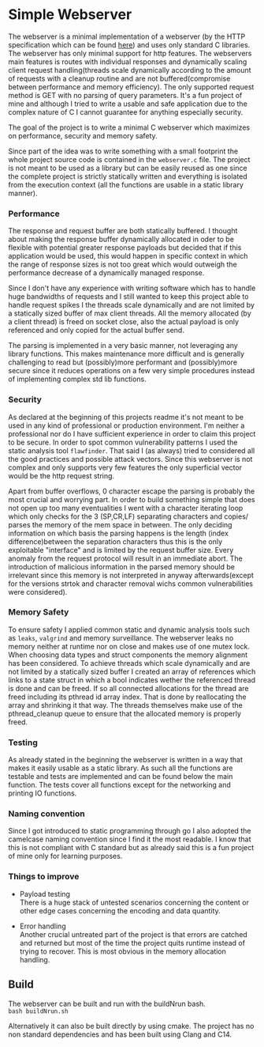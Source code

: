 # Simple Webserver

The webserver is a minimal implementation of a webserver (by the HTTP specification which can be found [here](https://datatracker.ietf.org/doc/html/rfc2616)) and uses only standard C libraries. The webserver has only minimal support for http features. The webservers main features is routes with individual responses and dynamically scaling client request handling(threads scale dynamically according to the amount of requests with a cleanup routine and are not buffered(compromise between performance and memory efficiency). The only supported request method is GET with no parsing of query parameters. It's a fun project of mine and although I tried to write a usable and safe application due to the complex nature of C I cannot guarantee for anything especially security.

The goal of the project is to write a minimal C webserver which maximizes on performance, security and memory safety.

Since part of the idea was to write something with a small footprint the whole project source code is contained in the `webserver.c` file.
The project is not meant to be used as a library but can be easily reused as one since the complete project is strictly statically written and everything is isolated from the execution context (all the functions are usable in a static library manner).

### Performance
The response and request buffer are both statically buffered. I thought about making the response buffer dynamically allocated in oder to be flexible with potential greater response payloads but decided that if this application would be used, this would happen in specific context in which the range of response sizes is not too great which would outweigh the performance decrease of a dynamically managed response.

Since I don't have any experience with writing software which has to handle huge bandwidths of requests and I still wanted to keep this project able to handle request spikes I the threads scale dynamically and are not limited by a statically sized buffer of max client threads.
All the memory allocated (by a client thread) is freed on socket close, also the actual payload is only referenced and only copied for the actual buffer send.

The parsing is implemented in a very basic manner, not leveraging any library functions. This makes maintenance more difficult and is generally challenging to read but (possibly)more performant and (possibly)more secure since it reduces operations on a few very simple procedures instead of implementing complex std lib functions.

### Security

As declared at the beginning of this projects readme it's not meant to be used in any kind of professional or production environment. I'm neither a professional nor do I have sufficient experience in order to claim this project to be secure. In order to spot common vulnerability patterns I used the static analysis tool `flawfinder`.
That said I (as always) tried to considered all the good practices and possible attack vectors. Since this webserver is not complex and only supports very few features the only superficial vector would be the http request string.

Apart from buffer overflows, 0 character escape the parsing is probably the most crucial and worrying part. In order to build something simple that does not open up too many eventualities I went with a character iterating loop which only checks for the 3 (SP,CR,LF) separating characters and copies/ parses the memory of the mem space in between. The only deciding information on which basis the parsing happens is the length (index difference)between the separation characters thus this is the only exploitable "interface" and is limited by the request buffer size. Every anomaly from the request protocol will result in an immediate abort. The introduction of malicious information in the parsed memory should be irrelevant since this memory is not interpreted in anyway afterwards(except for the versions strtok and character removal wichs common vulnerabilities were considered).

### Memory Safety

To ensure safety I applied common static and dynamic analysis tools such as `leaks`, `valgrind` and memory surveillance. The webserver leaks no memory neither at runtime nor on close and makes use of one mutex lock. When choosing data types and struct components the memory alignment has been considered. To achieve threads which scale dynamically and are not limited by a statically sized buffer I created an array of references which links to a state struct in which a bool indicates wether the referenced thread is done and can be freed. If so all connected allocations for the thread are freed including its pthread id array index. That is done by reallocating the array and shrinking it that way.
The threads themselves make use of the pthread_cleanup queue to ensure that the allocated memory is properly freed.

### Testing

As already stated in the beginning the webserver is written in a way that makes it easily usable as a static library. As such all the functions are testable and tests are implemented and can be found below the main function. The tests cover all functions except for the networking and printing IO functions.

### Naming convention

Since I got introduced to static programming through go I also adopted the camelcase naming convention since I find it the most readable. I know that this is not compliant with C standard but as already said this is a fun project of mine only for learning purposes.


### Things to improve

- Payload testing <br>
There is a huge stack of untested scenarios concerning the content or other edge cases concerning the encoding and data quantity.

- Error handling <br>
Another crucial untreated part of the project is that errors are catched and returned but most of the time the project quits runtime instead of trying to recover. This is most obvious in the memory allocation handling.

## Build

The webserver can be built and run with the buildNrun bash. <br>
`bash buildNrun.sh`

Alternatively it can also be built directly by using cmake.
The project has no non standard dependencies and has been built using Clang and C14.
